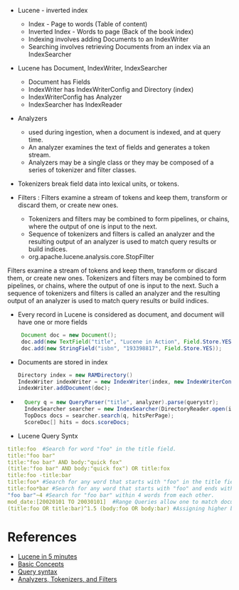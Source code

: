 * Lucene - inverted index
  * Index - Page to words (Table of content)
  * Inverted Index - Words to page (Back of the book index)
  * Indexing involves adding Documents to an IndexWriter
  * Searching involves retrieving Documents from an index via an IndexSearcher
* Lucene has Document, IndexWriter, IndexSearcher
  * Document has Fields
  * IndexWriter has IndexWriterConfig and Directory (index)
  * IndexWriterConfig has Analyzer 
  * IndexSearcher has IndexReader

* Analyzers 
  * used during ingestion, when a document is indexed, and at query time. 
  * An analyzer examines the text of fields and generates a token stream. 
  * Analyzers may be a single class or they may be composed of a series of tokenizer and filter classes.
* Tokenizers break field data into lexical units, or tokens.
* Filters : Filters examine a stream of tokens and keep them, transform or discard them, or create new ones.
  * Tokenizers and filters may be combined to form pipelines, or chains, where the output of one is input to the next. 
  * Sequence of tokenizers and filters is called an analyzer and the resulting output of an analyzer is used to match query results or build indices.
  * org.apache.lucene.analysis.core.StopFilter

Filters examine a stream of tokens and keep them, transform or discard them, or create new ones. Tokenizers and filters may be combined to form pipelines, or chains, where the output of one is input to the next. Such a sequence of tokenizers and filters is called an analyzer and the resulting output of an analyzer is used to match query results or build indices.  

* Every record in Lucene is considered as document, and document will have one or more fields
  ```Java 
   Document doc = new Document(); 
   doc.add(new TextField("title", "Lucene in Action", Field.Store.YES));
   doc.add(new StringField("isbn", "193398817", Field.Store.YES));
  ```
* Documents are stored in index
   ```Java
  Directory index = new RAMDirectory()
  IndexWriter indexWriter = new IndexWriter(index, new IndexWriterConfig(new StandardAnalyzer()));
  indexWriter.addDocument(doc);
   ```
* ```Java
	Query q = new QueryParser("title", analyzer).parse(querystr);
	IndexSearcher searcher = new IndexSearcher(DirectoryReader.open(index));
	TopDocs docs = searcher.search(q, hitsPerPage);
	ScoreDoc[] hits = docs.scoreDocs;
   ```

* Lucene Query Syntx
```yaml
title:foo  #Search for word "foo" in the title field.
title:"foo bar"
title:"foo bar" AND body:"quick fox"
(title:"foo bar" AND body:"quick fox") OR title:fox
title:foo -title:bar
title:foo* #Search for any word that starts with "foo" in the title field.
title:foo*bar #Search for any word that starts with "foo" and ends with bar in the title field.
"foo bar"~4 #Search for "foo bar" within 4 words from each other.
mod_date:[20020101 TO 20030101]  #Range Queries allow one to match documents whose field(s) values are between the lower and upper bound specified by the Range Query.
(title:foo OR title:bar)^1.5 (body:foo OR body:bar) #Assigning higher boosts to title matches than to body content matches - Query time boost
```
 
# References
* [Lucene in 5 minutes](http://www.lucenetutorial.com/lucene-in-5-minutes.html)
* [Basic Concepts](http://www.lucenetutorial.com/basic-concepts.html)
* [Query syntax](http://www.lucenetutorial.com/lucene-query-syntax.html)
* [Analyzers, Tokenizers, and Filters](https://lucene.apache.org/solr/guide/6_6/understanding-analyzers-tokenizers-and-filters.html)